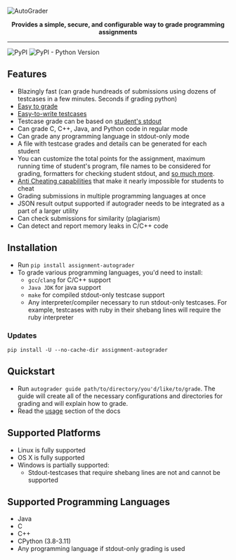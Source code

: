 ![AutoGrader](https://raw.githubusercontent.com/Ovsyanka83/autograder/main/docs/_media/logo_with_text.svg)

<p align="center">
  <b>Provides a simple, secure, and configurable way to grade programming assignments</b>
</p>

---

![PyPI](https://img.shields.io/pypi/v/assignment-autograder)
![PyPI - Python Version](https://img.shields.io/pypi/pyversions/assignment-autograder)

## Features

* Blazingly fast (can grade hundreads of submissions using dozens of testcases in a few minutes. Seconds if grading python)
* [Easy to grade](https://ovsyanka83.github.io/autograder/#/?id=usage)
* [Easy-to-write testcases](https://ovsyanka83.github.io/autograder/#/?id=writing-testcases)  
* Testcase grade can be based on [student's stdout](https://ovsyanka83.github.io/autograder/#/?id=helper-functions)
* Can grade C, C++, Java, and Python code in regular mode
* Can grade any programming language in stdout-only mode
* A file with testcase grades and details can be generated for each student
* You can customize the total points for the assignment, maximum running time of student's program, file names to be considered for grading, formatters for checking student stdout, and [so much more](https://github.com/Ovsyanka83/autograder/blob/master/autograder/default_config.toml).
* [Anti Cheating capabilities](https://ovsyanka83.github.io/autograder/#/?id=anti-cheating) that make it nearly impossible for students to cheat
* Grading submissions in multiple programming languages at once
* JSON result output supported if autograder needs to be integrated as a part of a larger utility
* Can check submissions for similarity (plagiarism)
* Can detect and report memory leaks in C/C++ code

## Installation

* Run `pip install assignment-autograder`
* To grade various programming languages, you'd need to install:
  * `gcc`/`clang` for C/C++ support
  * `Java JDK` for java support
  * `make` for compiled stdout-only testcase support
  * Any interpreter/compiler necessary to run stdout-only testcases. For example, testcases with ruby in their shebang lines will require the ruby interpreter

### Updates

`pip install -U --no-cache-dir assignment-autograder`

## Quickstart

* Run `autograder guide path/to/directory/you'd/like/to/grade`. The guide will create all of the necessary configurations and directories for grading and will explain how to grade.
* Read the [usage](https://ovsyanka83.github.io/autograder/#/?id=usage) section of the docs

## Supported Platforms

* Linux is fully supported
* OS X is fully supported
* Windows is partially supported:
  * Stdout-testcases that require shebang lines are not and cannot be supported

## Supported Programming Languages

* Java
* C
* C++
* CPython (3.8-3.11)
* Any programming language if stdout-only grading is used
